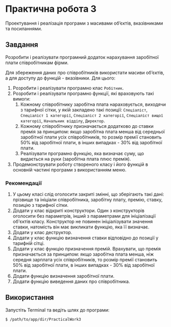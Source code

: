 # Практична робота 3

Проектування і реалізація програми з масивами об’єктів, вказівниками та посиланнями.

## Завдання

Розробити і реалізувати програмний додаток нарахування заробітної плати співробітникам фірми.

Для збереження даних про співробітників використати масиви об’єктів, а для доступу до функцій - вказівники. Для цього:
1. Розробити і реалізувати програмно клас `Робітник`.
2. Розробити і реалізувати програмно функції, які враховують такі вимоги:
    1. Кожному співробітнику заробітна плата нараховується, виходячи з тарифної сітки, у якій закладено такі позиції: `Спеціаліст`, `Спеціаліст 1 категорії`, `Спеціаліст 2 категорії`, `Спеціаліст вищої категорії`, `Начальник відділу`, `Директор`.
    2. Кожному співробітнику призначається додатково до ставки премія за принципом: якщо заробітна плата менша від середньої заробітної плати усіх співробітників, то розмір премії становить 50% від заробітної плати, в інших випадках - 30% від заробітної плати.
    3. Реалізувати програмно функцію, яка визначає суму, що видається на руки (заробітна плата плюс премія).
3. Продемонструвати роботу створеного класу і його функцій в основній частині програми з використанням меню.

### Рекомендації

1. У цьому класі слід оголосити закриті змінні, що зберігають такі дані: прізвище та ініціали співробітника, заробітну плату, премію, ставку, позицію з тарифної сітки.
2. Додати у клас відкриті конструктори. Один з конструкторів оголосити без параметрів, інший з параметрами для ініціалізації об'єктів класу. Конструктор не повинен ініціалізувати значення ставки, натомість він має викликати функцію, яка її визначає.
3. Додати у клас деструктор.
4. Додати у клас функцію визначення ставки відповідно до позиції у тарифній сітці.
5. Додати у клас функцію призначення премій. Врахувати, що премія призначається за принципом: якщо заробітна плата менша, ніж середня зарплата усіх співробітників, то розмір премії становить 50% від заробітної плати, в інших випадках - 30% від заробітної плати.
6. Додати функцію визначення заробітної плати.
7. Додати функцію виведення даних про співробітника.


## Використання

Запустіть Terminal та ведіть шлях до програми:

```
$ /path/to/app/dir/PracticalWork3
```
